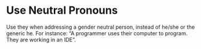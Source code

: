 # Use Neutral Pronouns

Use they when addressing a gender neutral person, instead of he/she or the generic he. For instance: “A programmer uses their computer to program. They are working in an IDE”.
